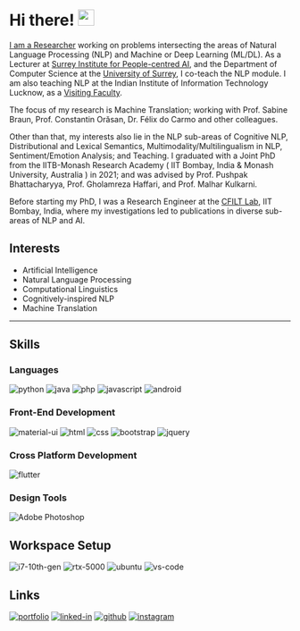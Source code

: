 # Hi there! <img src="https://media.giphy.com/media/hvRJCLFzcasrR4ia7z/giphy.gif" width="29px">

[I am a Researcher](https://dipteshkanojia.github.io) working on problems intersecting the areas of Natural Language Processing (NLP) and Machine or Deep Learning (ML/DL). As a Lecturer at [Surrey Institute for People-centred AI](https://www.surrey.ac.uk/artificial-intelligence), and the Department of Computer Science at the [University of Surrey](https://www.surrey.ac.uk), I co-teach the NLP module. I am also teaching NLP at the Indian Institute of Information Technology Lucknow, as a [Visiting Faculty](https://iiitl.ac.in/index.php/personnel/dr-diptesh-kanojia/).

The focus of my research is Machine Translation; working with Prof. Sabine Braun, Prof. ‪Constantin Orăsan, Dr. Félix do Carmo and other colleagues.

Other than that, my interests also lie in the NLP sub-areas of Cognitive NLP, Distributional and Lexical Semantics, Multimodality/Multilingualism in NLP, Sentiment/Emotion Analysis; and Teaching. I graduated with a Joint PhD from the IITB-Monash Research Academy ( IIT Bombay, India & Monash University, Australia ) in 2021; and was advised by Prof. Pushpak Bhattacharyya, Prof. Gholamreza Haffari, and Prof. Malhar Kulkarni.

Before starting my PhD, I was a Research Engineer at the [CFILT Lab](https://www.cfilt.iitb.ac.in), IIT Bombay, India, where my investigations led to publications in diverse sub-areas of NLP and AI.

## Interests
- Artificial Intelligence
- Natural Language Processing
- Computational Linguistics
- Cognitively-inspired NLP
- Machine Translation

<hr />

##  Skills

### Languages

![python](https://img.shields.io/badge/Python-323330?style=for-the-badge&logo=python&logoColor=white)
![java](https://img.shields.io/badge/Java-323330?style=for-the-badge&logo=java&logoColor=white)
![php](https://img.shields.io/badge/PHP-323330?style=for-the-badge&logo=php&logoColor=white)
![javascript](https://img.shields.io/badge/JavaScript-323330?style=for-the-badge&logo=javascript&logoColor=F7DF1E)
![android](https://img.shields.io/badge/Android-323330?style=for-the-badge&logo=android&logoColor=white)

### Front-End Development

![material-ui](https://img.shields.io/badge/Material_UI-323330?style=for-the-badge&logo=mui&logoColor=white)
![html](https://img.shields.io/badge/HTML5-323330?style=for-the-badge&logo=html5&logoColor=white)
![css](https://img.shields.io/badge/CSS3-323330?style=for-the-badge&logo=css3&logoColor=white)
![bootstrap](https://img.shields.io/badge/Bootstrap-323330?style=for-the-badge&logo=bootstrap&logoColor=white)
![jquery](https://img.shields.io/badge/jQuery-323330?style=for-the-badge&logo=jquery&logoColor=white)

### Cross Platform Development

![flutter](https://img.shields.io/badge/Flutter-323330?style=for-the-badge&logo=flutter&logoColor=white)

### Design Tools

![Adobe Photoshop](https://img.shields.io/badge/adobe%20photoshop-323330.svg?style=for-the-badge&logo=adobe%20photoshop&logoColor=white)

## Workspace Setup

![i7-10th-gen](https://img.shields.io/badge/Intel-Core_i7_10th-323330?style=for-the-badge&logo=intel&logoColor=white)
![rtx-5000](https://img.shields.io/badge/NVIDIA-RTX_5000-323330?style=for-the-badge&logo=nvidia&logoColor=white)
![ubuntu](https://img.shields.io/badge/ubuntu-323330?style=for-the-badge&logo=ubuntu&logoColor=white)
![vs-code](https://img.shields.io/badge/VS_Code-323330?style=for-the-badge&logo=Visual-Studio-Code&logoColor=white)

## Links

[![portfolio](https://img.shields.io/badge/Portfolio-323330?style=for-the-badge&logo=Microsoft-Edge&logoColor=white)](https://dipteshkanojia.github.io/)
[![linked-in](https://img.shields.io/badge/Linked_In-323330?style=for-the-badge&logo=LinkedIn&logoColor=white)](https://www.linkedin.com/in/dipteshkanojia/)
[![github](https://img.shields.io/badge/GitHub-323330?style=for-the-badge&logo=GitHub&logoColor=white)](https://github.com/dipteshkanojia)
[![instagram](https://img.shields.io/badge/Instagram-323330?style=for-the-badge&logo=instagram&logoColor=white)](https://www.instagram.com/dipteshkanojia/)
<!--
**dipteshkanojia/dipteshkanojia** is a ✨ _special_ ✨ repository because its `README.md` (this file) appears on your GitHub profile.

Here are some ideas to get you started:

- 🔭 I’m currently working on ...
- 🌱 I’m currently learning ...
- 👯 I’m looking to collaborate on ...
- 🤔 I’m looking for help with ...
- 💬 Ask me about ...
- 📫 How to reach me: ...
- 😄 Pronouns: ...
- ⚡ Fun fact: ...
-->
